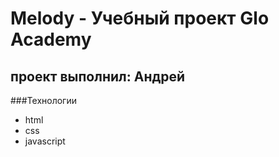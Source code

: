 # Melody - Учебный проект Glo Academy
## проект выполнил: Андрей

###Технологии
- html
- css
- javascript
